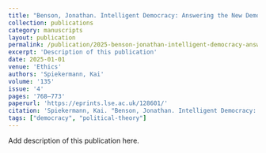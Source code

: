 ```yaml
---
title: "Benson, Jonathan. Intelligent Democracy: Answering the New Democratic Scepticism. Oxford: Oxford University Press, 2024. Pp. 272. $90.00 (cloth)."
collection: publications
category: manuscripts
layout: publication
permalink: /publication/2025-benson-jonathan-intelligent-democracy-answering-th
excerpt: 'Description of this publication'
date: 2025-01-01
venue: 'Ethics'
authors: 'Spiekermann, Kai'
volume: '135'
issue: '4'
pages: '768–773'
paperurl: 'https://eprints.lse.ac.uk/128601/'
citation: 'Spiekermann, Kai. "Benson, Jonathan. Intelligent Democracy: Answering the New Democratic Scepticism. Oxford: Oxford University Press, 2024. Pp. 272. $90.00 (cloth).." <em>Ethics</em> 135, no. 4 (2025): 768–773.'
tags: ["democracy", "political-theory"]
---
```


Add description of this publication here.